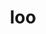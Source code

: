 ---
category: 3-letters
denotation: null
name: loo
reference_link: https://www.etymonline.com/word/loo
root_language: null
root_name: null
title: loo
type: free
word_sums:
- respelling: loo
  sum: 'Loo + '
---
